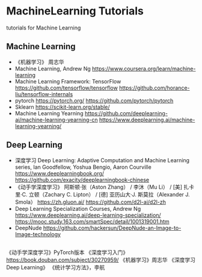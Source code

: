 # MachineLearning Tutorials
tutorials for Machine Learning

## Machine Learning
- 《机器学习》 周志华
- Machine Learning, Andrew Ng
	https://www.coursera.org/learn/machine-learning
- Machine Learning Framework: TensorFlow 
	https://github.com/tensorflow/tensorflow
	https://github.com/horance-liu/tensorflow-internals
- pytorch
  https://pytorch.org/
  https://github.com/pytorch/pytorch
- Sklearn
	https://scikit-learn.org/stable/
- Machine Learning Yearning
	https://github.com/deeplearning-ai/machine-learning-yearning-cn
	https://www.deeplearning.ai/machine-learning-yearning/
	


## Deep Learning
- 深度学习 Deep Learning: Adaptive Computation and Machine Learning series,  Ian Goodfellow, Yoshua Bengio, Aaron Courville
	https://www.deeplearningbook.org/
	https://github.com/exacity/deeplearningbook-chinese
- 《动手学深度学习》 阿斯顿·张（Aston Zhang） / 李沐（Mu Li） / [美] 扎卡里·C. 立顿（Zachary C. Lipton） / [德] 亚历山大·J. 斯莫拉（Alexander J. Smola）
	https://zh.gluon.ai/
	https://github.com/d2l-ai/d2l-zh
- Deep Learning Specialization Courses, Andrew Ng
	https://www.deeplearning.ai/deep-learning-specialization/
	https://mooc.study.163.com/smartSpec/detail/1001319001.htm
- DeepNude
	https://github.com/hackersun/DeepNude-an-Image-to-Image-technology


## 
《动手学深度学习》PyTorch版本
《深度学习入门》 https://book.douban.com/subject/30270959/
《机器学习》周志华
《深度学习 Deep Learning》
《统计学习方法》，李航

